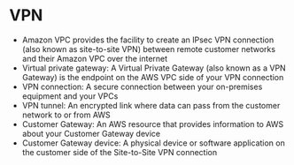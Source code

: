 
# VPN
- Amazon VPC provides the facility to create an IPsec VPN connection (also known as site-to-site VPN) between remote 
  customer networks and their Amazon VPC over the internet 
- Virtual private gateway: A Virtual Private Gateway (also known as a VPN Gateway) is the endpoint on the AWS VPC side 
  of your VPN connection 
- VPN connection: A secure connection between your on-premises equipment and your VPCs 
- VPN tunnel: An encrypted link where data can pass from the customer network to or from AWS 
- Customer Gateway: An AWS resource that provides information to AWS about your Customer Gateway device 
- Customer Gateway device: A physical device or software application on the customer side of the Site-to-Site VPN connection